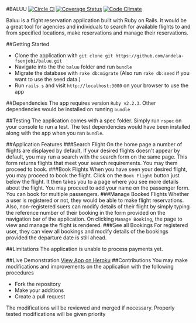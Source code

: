 #BALUU
[![Circle CI](https://circleci.com/gh/andela-fsenjobi/baluu.svg?style=svg)](https://circleci.com/gh/andela-fsenjobi/baluu)
[![Coverage Status](https://coveralls.io/repos/github/andela-fsenjobi/baluu/badge.svg?branch=master)](https://coveralls.io/github/andela-fsenjobi/baluu?branch=master)
[![Code Climate](https://codeclimate.com/github/andela-fsenjobi/baluu/badges/gpa.svg)](https://codeclimate.com/github/andela-fsenjobi/baluu)

Baluu is a flight reservation application built with Ruby on Rails. It would be a great tool for agencies and individuals to search for available flights to and from specified locations, make reservations and manage their reservations.

##Getting Started
* Clone the application with ```git clone git https://github.com/andela-fsenjobi/baluu.git```
* Navigate into the the `baluu` folder and run `bundle`
* Migrate the database with `rake db:migrate` (Also run `rake db:seed` if you want to use the seed data.)
* Run `rails s` and visit `http://localhost:3000` on your browser to use the app

##Dependencies
The app requires version `Ruby v2.2.3`. Other dependencies would be installed on running `bundle`

##Testing
The application comes with a spec folder. Simply run `rspec` on your console to run a test. The test dependencies would have been installed along with the app when you ran `bundle`.

##Application Features
###Search Flight
On the home page a number of flights are displayed by default. If your desired flights doesn't appear by default, you may run a search with the search form on the same page. This form returns flights that meet your search requirements. You may them proceed to book.
###Book Flights
When you have seen your desired flight, you may proceed to book the flight. Click on the `Book Flight` button just below the flight. It then takes you to a page where you see more details about the flight. You may proceed to add your name on the passenger form. You can book for multiple passengers.
###Manage Booked Flights
Whether a user is registered or not, they would be able to make flight reservations. Also, non-registered suers can modify details of their flight by simply typing the reference number of their booking in the form provided on the navigation bar of the application. On clicking `Manage Booking`, the page to view and manage the flight is rendered.
###See all Bookings
For registered user, they can view all bookings and modify details of the bookings provided the departure date is still ahead.

##Limitations
The application is unable to process payments yet.

##Live Demonstration
[View App on Heroku](https://baluu-staging.herokuapp.com)
##Contributions
You may make modifications and improvements on the application with the following procedures

* Fork the repository
* Make your additions
* Create a pull request

The modifications will be reviewed and merged if necessary. Properly tested modifications will be given priority
